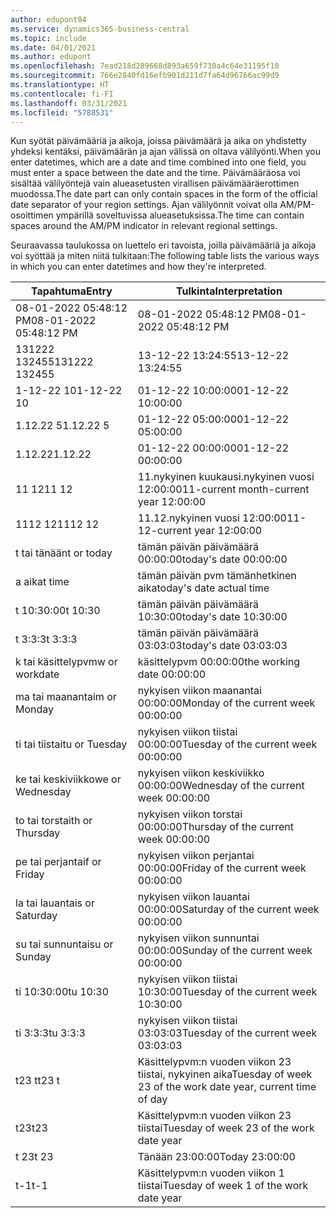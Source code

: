 ```yaml
---
author: edupont04
ms.service: dynamics365-business-central
ms.topic: include
ms.date: 04/01/2021
ms.author: edupont
ms.openlocfilehash: 7ead218d289668d893a659f730a4c64e31195f10
ms.sourcegitcommit: 766e2840fd16efb901d211d7fa64d96766ac99d9
ms.translationtype: HT
ms.contentlocale: fi-FI
ms.lasthandoff: 03/31/2021
ms.locfileid: "5788531"
---
```

<span data-ttu-id="ca71f-101">Kun syötät päivämääriä ja aikoja, joissa päivämäärä ja aika on yhdistetty yhdeksi kentäksi, päivämäärän ja ajan välissä on oltava välilyönti.</span><span class="sxs-lookup"><span data-stu-id="ca71f-101">When you enter datetimes, which are a date and time combined into one field, you must enter a space between the date and the time.</span></span> <span data-ttu-id="ca71f-102">Päivämääräosa voi sisältää välilyöntejä vain alueasetusten virallisen päivämääräerottimen muodossa.</span><span class="sxs-lookup"><span data-stu-id="ca71f-102">The date part can only contain spaces in the form of the official date separator of your region settings.</span></span> <span data-ttu-id="ca71f-103">Ajan välilyönnit voivat olla AM/PM-osoittimen ympärillä soveltuvissa alueasetuksissa.</span><span class="sxs-lookup"><span data-stu-id="ca71f-103">The time can contain spaces around the AM/PM indicator in relevant regional settings.</span></span>

<!--It is also possible to enter only a date in a datetime field, but it is not possible to enter only a time.-->

<span data-ttu-id="ca71f-104">Seuraavassa taulukossa on luettelo eri tavoista, joilla päivämääriä ja aikoja voi syöttää ja miten niitä tulkitaan:</span><span class="sxs-lookup"><span data-stu-id="ca71f-104">The following table lists the various ways in which you can enter datetimes and how they're interpreted.</span></span>  

|<span data-ttu-id="ca71f-105">Tapahtuma</span><span class="sxs-lookup"><span data-stu-id="ca71f-105">Entry</span></span>|<span data-ttu-id="ca71f-106">Tulkinta</span><span class="sxs-lookup"><span data-stu-id="ca71f-106">Interpretation</span></span>|
|---------------|------------------------|
|<span data-ttu-id="ca71f-107">08-01-2022 05:48:12 PM</span><span class="sxs-lookup"><span data-stu-id="ca71f-107">08-01-2022 05:48:12 PM</span></span>|<span data-ttu-id="ca71f-108">08\-01\-2022 05:48:12 PM</span><span class="sxs-lookup"><span data-stu-id="ca71f-108">08\-01\-2022 05:48:12 PM</span></span>|
|<span data-ttu-id="ca71f-109">131222 132455</span><span class="sxs-lookup"><span data-stu-id="ca71f-109">131222 132455</span></span>|<span data-ttu-id="ca71f-110">13-12-22 13:24:55</span><span class="sxs-lookup"><span data-stu-id="ca71f-110">13-12-22 13:24:55</span></span>|
|<span data-ttu-id="ca71f-111">1-12-22 10</span><span class="sxs-lookup"><span data-stu-id="ca71f-111">1-12-22 10</span></span>|<span data-ttu-id="ca71f-112">01-12-22 10:00:00</span><span class="sxs-lookup"><span data-stu-id="ca71f-112">01-12-22 10:00:00</span></span>|
|<span data-ttu-id="ca71f-113">1.12.22 5</span><span class="sxs-lookup"><span data-stu-id="ca71f-113">1.12.22 5</span></span>|<span data-ttu-id="ca71f-114">01-12-22 05:00:00</span><span class="sxs-lookup"><span data-stu-id="ca71f-114">01-12-22 05:00:00</span></span>|
|<span data-ttu-id="ca71f-115">1.12.22</span><span class="sxs-lookup"><span data-stu-id="ca71f-115">1.12.22</span></span>|<span data-ttu-id="ca71f-116">01-12-22 00:00:00</span><span class="sxs-lookup"><span data-stu-id="ca71f-116">01-12-22 00:00:00</span></span>|
|<span data-ttu-id="ca71f-117">11 12</span><span class="sxs-lookup"><span data-stu-id="ca71f-117">11 12</span></span>|<span data-ttu-id="ca71f-118">11.nykyinen kuukausi.nykyinen vuosi 12:00:00</span><span class="sxs-lookup"><span data-stu-id="ca71f-118">11-current month-current year 12:00:00</span></span>|
|<span data-ttu-id="ca71f-119">1112 12</span><span class="sxs-lookup"><span data-stu-id="ca71f-119">1112 12</span></span>|<span data-ttu-id="ca71f-120">11.12.nykyinen vuosi 12:00:00</span><span class="sxs-lookup"><span data-stu-id="ca71f-120">11-12-current year 12:00:00</span></span>|
|<span data-ttu-id="ca71f-121">t tai tänään</span><span class="sxs-lookup"><span data-stu-id="ca71f-121">t or today</span></span>|<span data-ttu-id="ca71f-122">tämän päivän päivämäärä 00:00:00</span><span class="sxs-lookup"><span data-stu-id="ca71f-122">today's date 00:00:00</span></span>|
|<span data-ttu-id="ca71f-123">a aika</span><span class="sxs-lookup"><span data-stu-id="ca71f-123">t time</span></span>|<span data-ttu-id="ca71f-124">tämän päivän pvm tämänhetkinen aika</span><span class="sxs-lookup"><span data-stu-id="ca71f-124">today's date actual time</span></span>|
|<span data-ttu-id="ca71f-125">t 10:30:00</span><span class="sxs-lookup"><span data-stu-id="ca71f-125">t 10:30</span></span>|<span data-ttu-id="ca71f-126">tämän päivän päivämäärä 10:30:00</span><span class="sxs-lookup"><span data-stu-id="ca71f-126">today's date 10:30:00</span></span>|
|<span data-ttu-id="ca71f-127">t 3:3:3</span><span class="sxs-lookup"><span data-stu-id="ca71f-127">t 3:3:3</span></span>|<span data-ttu-id="ca71f-128">tämän päivän päivämäärä 03:03:03</span><span class="sxs-lookup"><span data-stu-id="ca71f-128">today's date 03:03:03</span></span>|
|<span data-ttu-id="ca71f-129">k tai käsittelypvm</span><span class="sxs-lookup"><span data-stu-id="ca71f-129">w or workdate</span></span>|<span data-ttu-id="ca71f-130">käsittelypvm 00:00:00</span><span class="sxs-lookup"><span data-stu-id="ca71f-130">the working date 00:00:00</span></span>|
|<span data-ttu-id="ca71f-131">ma tai maanantai</span><span class="sxs-lookup"><span data-stu-id="ca71f-131">m or Monday</span></span>|<span data-ttu-id="ca71f-132">nykyisen viikon maanantai 00:00:00</span><span class="sxs-lookup"><span data-stu-id="ca71f-132">Monday of the current week 00:00:00</span></span>|
|<span data-ttu-id="ca71f-133">ti tai tiistai</span><span class="sxs-lookup"><span data-stu-id="ca71f-133">tu or Tuesday</span></span>|<span data-ttu-id="ca71f-134">nykyisen viikon tiistai 00:00:00</span><span class="sxs-lookup"><span data-stu-id="ca71f-134">Tuesday of the current week 00:00:00</span></span>|
|<span data-ttu-id="ca71f-135">ke tai keskiviikko</span><span class="sxs-lookup"><span data-stu-id="ca71f-135">we or Wednesday</span></span>|<span data-ttu-id="ca71f-136">nykyisen viikon keskiviikko 00:00:00</span><span class="sxs-lookup"><span data-stu-id="ca71f-136">Wednesday of the current week 00:00:00</span></span>|
|<span data-ttu-id="ca71f-137">to tai torstai</span><span class="sxs-lookup"><span data-stu-id="ca71f-137">th or Thursday</span></span>|<span data-ttu-id="ca71f-138">nykyisen viikon torstai 00:00:00</span><span class="sxs-lookup"><span data-stu-id="ca71f-138">Thursday of the current week 00:00:00</span></span>|
|<span data-ttu-id="ca71f-139">pe tai perjantai</span><span class="sxs-lookup"><span data-stu-id="ca71f-139">f or Friday</span></span>|<span data-ttu-id="ca71f-140">nykyisen viikon perjantai 00:00:00</span><span class="sxs-lookup"><span data-stu-id="ca71f-140">Friday of the current week 00:00:00</span></span>|
|<span data-ttu-id="ca71f-141">la tai lauantai</span><span class="sxs-lookup"><span data-stu-id="ca71f-141">s or Saturday</span></span>|<span data-ttu-id="ca71f-142">nykyisen viikon lauantai 00:00:00</span><span class="sxs-lookup"><span data-stu-id="ca71f-142">Saturday of the current week 00:00:00</span></span>|
|<span data-ttu-id="ca71f-143">su tai sunnuntai</span><span class="sxs-lookup"><span data-stu-id="ca71f-143">su or Sunday</span></span>|<span data-ttu-id="ca71f-144">nykyisen viikon sunnuntai 00:00:00</span><span class="sxs-lookup"><span data-stu-id="ca71f-144">Sunday of the current week 00:00:00</span></span>|
|<span data-ttu-id="ca71f-145">ti 10:30:00</span><span class="sxs-lookup"><span data-stu-id="ca71f-145">tu 10:30</span></span>|<span data-ttu-id="ca71f-146">nykyisen viikon tiistai 10:30:00</span><span class="sxs-lookup"><span data-stu-id="ca71f-146">Tuesday of the current week 10:30:00</span></span>|
|<span data-ttu-id="ca71f-147">ti 3:3:3</span><span class="sxs-lookup"><span data-stu-id="ca71f-147">tu 3:3:3</span></span>|<span data-ttu-id="ca71f-148">nykyisen viikon tiistai 03:03:03</span><span class="sxs-lookup"><span data-stu-id="ca71f-148">Tuesday of the current week 03:03:03</span></span>|
|<span data-ttu-id="ca71f-149">t23 t</span><span class="sxs-lookup"><span data-stu-id="ca71f-149">t23 t</span></span>|<span data-ttu-id="ca71f-150">Käsittelypvm:n vuoden viikon 23 tiistai, nykyinen aika</span><span class="sxs-lookup"><span data-stu-id="ca71f-150">Tuesday of week 23 of the work date year, current time of day</span></span>|
|<span data-ttu-id="ca71f-151">t23</span><span class="sxs-lookup"><span data-stu-id="ca71f-151">t23</span></span>|<span data-ttu-id="ca71f-152">Käsittelypvm:n vuoden viikon 23 tiistai</span><span class="sxs-lookup"><span data-stu-id="ca71f-152">Tuesday of week 23 of the work date year</span></span>|
|<span data-ttu-id="ca71f-153">t 23</span><span class="sxs-lookup"><span data-stu-id="ca71f-153">t 23</span></span>|<span data-ttu-id="ca71f-154">Tänään 23:00:00</span><span class="sxs-lookup"><span data-stu-id="ca71f-154">Today 23:00:00</span></span>|
|<span data-ttu-id="ca71f-155">t-1</span><span class="sxs-lookup"><span data-stu-id="ca71f-155">t-1</span></span>|<span data-ttu-id="ca71f-156">Käsittelypvm:n vuoden viikon 1 tiistai</span><span class="sxs-lookup"><span data-stu-id="ca71f-156">Tuesday of week 1 of the work date year</span></span>|


